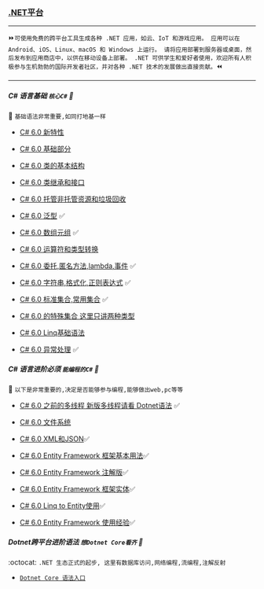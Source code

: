 ### [.NET平台](https://docs.microsoft.com/zh-cn/dotnet/) 

----
 :fast_forward:`可使用免费的跨平台工具生成各种 .NET 应用，如云、IoT 和游戏应用。 应用可以在 Android、iOS、Linux、macOS 和 Windows 上运行。 请将应用部署到服务器或桌面，然后发布到应用商店中，以供在移动设备上部署。 .NET 可供学生和爱好者使用，欢迎所有人积极参与生机勃勃的国际开发者社区，并对各种 .NET 技术的发展做出直接贡献。`:rewind:

----
##### C# 语言基础  `核心C#` :100: 
:maple_leaf: `基础语法非常重要,如同打地基一样`
 * [C# 6.0 新特性](https://github.com/kickgod/ProgramingLanguage/blob/master/CSharp/Basic/CSharpSixNewcharacteristic.md)
 
 * [C# 6.0 基础部分](https://github.com/kickgod/ProgramingLanguage/blob/master/CSharp/Basic/Csharpe6ClassBefore.md)
 
 * [C# 6.0 类的基本结构](https://github.com/kickgod/ProgramingLanguage/blob/master/CSharp/Basic/Csharpe6ClassBasic.md)
 
 * [C# 6.0 类继承和接口](https://github.com/kickgod/ProgramingLanguage/blob/master/CSharp/Basic/Csharpe6ClassInheritance.md)
 
 * [C# 6.0 托管非托管资源和垃圾回收](https://github.com/kickgod/ProgramingLanguage/blob/master/CSharp/Basic/CsharpeMemoryManger.md#StrongAndWeakReference)

* [C# 6.0 泛型](https://github.com/kickgod/ProgramingLanguage/blob/master/CSharp/Basic/Csharpe6Generic01.md) :white_check_mark:

* [C# 6.0 数组元组](https://github.com/kickgod/ProgramingLanguage/blob/master/CSharp/Basic/Csharpe6ArrayTuple.md) :white_check_mark:

* [C# 6.0 运算符和类型转换](https://github.com/kickgod/ProgramingLanguage/blob/master/CSharp/Basic/Csharpe6OperatorConversion.md)

* [C# 6.0 委托,匿名方法,lambda,事件](https://github.com/kickgod/ProgramingLanguage/blob/master/CSharp/Basic/Csharpe6CommissionExpressionEvent.md)
:white_check_mark:

* [C# 6.0 字符串,格式化,正则表达式](https://github.com/kickgod/ProgramingLanguage/blob/master/CSharp/Basic/CsharpeStringRegular.md)
:white_check_mark:

* [C# 6.0 标准集合,常用集合](https://github.com/kickgod/ProgramingLanguage/blob/master/CSharp/Basic/Csharpe6Collection01.md)
:white_check_mark:

* [C# 6.0 的特殊集合 这里只讲两种类型](https://github.com/kickgod/ProgramingLanguage/blob/master/CSharp/Basic/Csharpe6Collection02.md)

* [C# 6.0 Linq基础语法](https://github.com/kickgod/ProgramingLanguage/blob/master/CSharp/Basic/Csharpe6Linq01.md)

* [C# 6.0 异常处理](https://github.com/kickgod/ProgramingLanguage/blob/master/CSharp/Basic/Csharpe6Exception01.md)
:white_check_mark:

##### C# 语言进阶必须  `能编程的C#` 	:whale2:
:maple_leaf: `以下是非常重要的,决定是否能够参与编程,能够做出web,pc等等`

* [	C# 6.0 之前的多线程 新版多线程请看 Dotnet语法](https://github.com/kickgod/ProgramingLanguage/blob/master/CSharp/Basic/Charpe6ThreadingCoding.md)
:white_check_mark:

* [	C# 6.0 文件系统](https://github.com/kickgod/ProgramingLanguage/blob/master/CSharp/Basic/Csharpe6FileSystemInfo.md)

* [	C# 6.0 XML和JSON](https://github.com/kickgod/ProgramingLanguage/blob/master/CSharp/Basic/Csharpe6XMLJson.md):white_check_mark:

* [	C# 6.0 Entity Framework 框架基本用法](https://github.com/kickgod/ProgramingLanguage/blob/master/CSharp/Basic/Entity_Framework.md):white_check_mark:

* [	C# 6.0 Entity Framework 注解版](https://github.com/kickgod/ProgramingLanguage/blob/master/CSharp/Basic/EntityFrameworkzhujieban.md):white_check_mark:

* [	C# 6.0 Entity Framework 框架实体](https://github.com/kickgod/ProgramingLanguage/blob/master/CSharp/Basic/Entity_Framework_EntityDataCoporation.md):white_check_mark:

* [	C# 6.0 Linq to Entity使用](https://github.com/kickgod/ProgramingLanguage/blob/master/CSharp/Basic/Csharpe6LinqToEntity.md):white_check_mark:

* [	C# 6.0 Entity Framework 使用经验](
https://github.com/kickgod/Rear-End/blob/master/CSharp/Basic/Csharpe6EfUseing.md):white_check_mark:


##### Dotnet跨平台进阶语法  `想Dotnet Core看齐` 	:whale2:
 :octocat: `.NET 生态正式的起步, 这里有数据库访问,网络编程,流编程,注解反射`

* [`Dotnet Core 语法入口`](https://github.com/kickgod/learing-dotnet-core/tree/master/dotnet.core.grammar)









